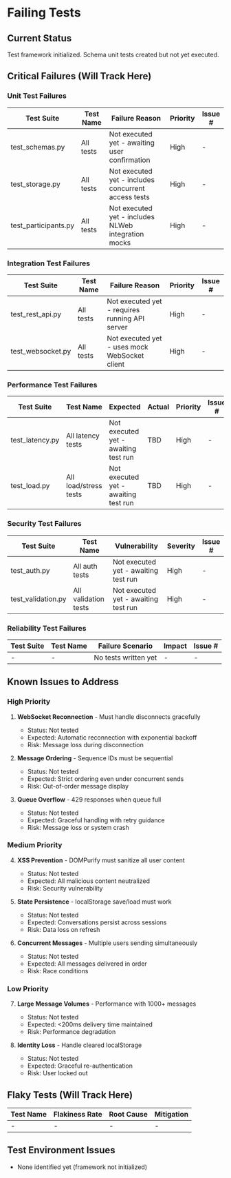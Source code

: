 # Failing Tests

## Current Status
Test framework initialized. Schema unit tests created but not yet executed.

## Critical Failures (Will Track Here)

### Unit Test Failures
| Test Suite | Test Name | Failure Reason | Priority | Issue # |
|------------|-----------|----------------|----------|----------|
| test_schemas.py | All tests | Not executed yet - awaiting user confirmation | High | - |
| test_storage.py | All tests | Not executed yet - includes concurrent access tests | High | - |
| test_participants.py | All tests | Not executed yet - includes NLWeb integration mocks | High | - |

### Integration Test Failures  
| Test Suite | Test Name | Failure Reason | Priority | Issue # |
|------------|-----------|----------------|----------|----------|
| test_rest_api.py | All tests | Not executed yet - requires running API server | High | - |
| test_websocket.py | All tests | Not executed yet - uses mock WebSocket client | High | - |

### Performance Test Failures
| Test Suite | Test Name | Expected | Actual | Priority | Issue # |
|------------|-----------|----------|--------|----------|----------|
| test_latency.py | All latency tests | Not executed yet - awaiting test run | TBD | High | - |
| test_load.py | All load/stress tests | Not executed yet - awaiting test run | TBD | High | - |

### Security Test Failures
| Test Suite | Test Name | Vulnerability | Severity | Issue # |
|------------|-----------|---------------|----------|----------|
| test_auth.py | All auth tests | Not executed yet - awaiting test run | High | - |
| test_validation.py | All validation tests | Not executed yet - awaiting test run | High | - |

### Reliability Test Failures
| Test Suite | Test Name | Failure Scenario | Impact | Issue # |
|------------|-----------|------------------|---------|----------|
| - | - | No tests written yet | - | - |

## Known Issues to Address

### High Priority
1. **WebSocket Reconnection** - Must handle disconnects gracefully
   - Status: Not tested
   - Expected: Automatic reconnection with exponential backoff
   - Risk: Message loss during disconnection

2. **Message Ordering** - Sequence IDs must be sequential
   - Status: Not tested  
   - Expected: Strict ordering even under concurrent sends
   - Risk: Out-of-order message display

3. **Queue Overflow** - 429 responses when queue full
   - Status: Not tested
   - Expected: Graceful handling with retry guidance
   - Risk: Message loss or system crash

### Medium Priority
4. **XSS Prevention** - DOMPurify must sanitize all user content
   - Status: Not tested
   - Expected: All malicious content neutralized
   - Risk: Security vulnerability

5. **State Persistence** - localStorage save/load must work
   - Status: Not tested
   - Expected: Conversations persist across sessions
   - Risk: Data loss on refresh

6. **Concurrent Messages** - Multiple users sending simultaneously
   - Status: Not tested
   - Expected: All messages delivered in order
   - Risk: Race conditions

### Low Priority  
7. **Large Message Volumes** - Performance with 1000+ messages
   - Status: Not tested
   - Expected: <200ms delivery time maintained
   - Risk: Performance degradation

8. **Identity Loss** - Handle cleared localStorage
   - Status: Not tested
   - Expected: Graceful re-authentication
   - Risk: User locked out

## Flaky Tests (Will Track Here)
| Test Name | Flakiness Rate | Root Cause | Mitigation |
|-----------|----------------|------------|-------------|
| - | - | - | - |

## Test Environment Issues
- None identified yet (framework not initialized)